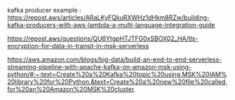 kafka producer example : https://repost.aws/articles/ARaLKyFQkuRXWHz1dHkm8RZw/building-kafka-producers-with-aws-lambda-a-multi-language-integration-guide

https://repost.aws/questions/QU6YtgpHTJTFG0xSBOX02_HA/tls-encryption-for-data-in-transit-in-msk-serverless


https://aws.amazon.com/blogs/big-data/build-an-end-to-end-serverless-streaming-pipeline-with-apache-kafka-on-amazon-msk-using-python/#:~:text=Create%20a%20Kafka%20topic%20using,MSK%20IAM%20library%20for%20Python.&text=Create%20a%20new%20file%20called,for%20an%20Amazon%20MSK%20cluster.